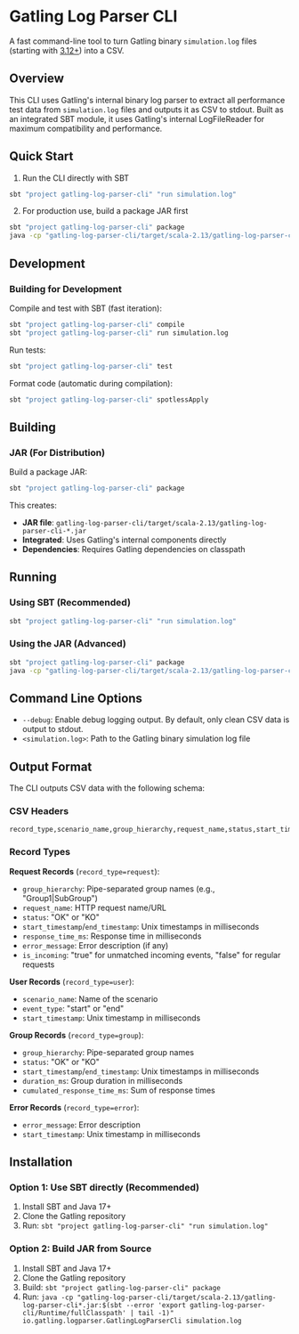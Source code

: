 # Gatling Log Parser CLI

A fast command-line tool to turn Gatling binary `simulation.log` files (starting
with [3.12+](https://github.com/gatling/gatling/issues/4596)) into a CSV.

## Overview

This CLI uses Gatling's internal binary log parser to extract all performance test data from
`simulation.log` files and outputs it as CSV to stdout. Built as an integrated SBT module,
it uses Gatling's internal LogFileReader for maximum compatibility and performance.

## Quick Start

1. Run the CLI directly with SBT

```sh
sbt "project gatling-log-parser-cli" "run simulation.log"
```

2. For production use, build a package JAR first

```sh
sbt "project gatling-log-parser-cli" package
java -cp "gatling-log-parser-cli/target/scala-2.13/gatling-log-parser-cli*.jar:$(sbt --error 'export gatling-log-parser-cli/Runtime/fullClasspath' | tail -1)" io.gatling.logparser.GatlingLogParserCli simulation.log
```

## Development

### Building for Development

Compile and test with SBT (fast iteration):

```sh
sbt "project gatling-log-parser-cli" compile
sbt "project gatling-log-parser-cli" run simulation.log
```

Run tests:

```sh
sbt "project gatling-log-parser-cli" test
```

Format code (automatic during compilation):

```sh
sbt "project gatling-log-parser-cli" spotlessApply
```

## Building

### JAR (For Distribution)

Build a package JAR:

```sh
sbt "project gatling-log-parser-cli" package
```

This creates:
- **JAR file**: `gatling-log-parser-cli/target/scala-2.13/gatling-log-parser-cli-*.jar`
- **Integrated**: Uses Gatling's internal components directly
- **Dependencies**: Requires Gatling dependencies on classpath

## Running

### Using SBT (Recommended)

```sh
sbt "project gatling-log-parser-cli" "run simulation.log"
```

### Using the JAR (Advanced)

```sh
sbt "project gatling-log-parser-cli" package
java -cp "gatling-log-parser-cli/target/scala-2.13/gatling-log-parser-cli*.jar:$(sbt --error 'export gatling-log-parser-cli/Runtime/fullClasspath' | tail -1)" io.gatling.logparser.GatlingLogParserCli simulation.log
```

## Command Line Options

- `--debug`: Enable debug logging output. By default, only clean CSV data is output to stdout.
- `<simulation.log>`: Path to the Gatling binary simulation log file

## Output Format

The CLI outputs CSV data with the following schema:

### CSV Headers
```
record_type,scenario_name,group_hierarchy,request_name,status,start_timestamp,end_timestamp,response_time_ms,error_message,event_type,duration_ms,cumulated_response_time_ms,is_incoming
```

### Record Types

**Request Records** (`record_type=request`):
- `group_hierarchy`: Pipe-separated group names (e.g., "Group1|SubGroup")
- `request_name`: HTTP request name/URL
- `status`: "OK" or "KO"
- `start_timestamp`/`end_timestamp`: Unix timestamps in milliseconds
- `response_time_ms`: Response time in milliseconds
- `error_message`: Error description (if any)
- `is_incoming`: "true" for unmatched incoming events, "false" for regular requests

**User Records** (`record_type=user`):
- `scenario_name`: Name of the scenario
- `event_type`: "start" or "end"
- `start_timestamp`: Unix timestamp in milliseconds

**Group Records** (`record_type=group`):
- `group_hierarchy`: Pipe-separated group names
- `status`: "OK" or "KO"
- `start_timestamp`/`end_timestamp`: Unix timestamps in milliseconds
- `duration_ms`: Group duration in milliseconds
- `cumulated_response_time_ms`: Sum of response times

**Error Records** (`record_type=error`):
- `error_message`: Error description
- `start_timestamp`: Unix timestamp in milliseconds

## Installation

### Option 1: Use SBT directly (Recommended)

1. Install SBT and Java 17+
2. Clone the Gatling repository  
3. Run: `sbt "project gatling-log-parser-cli" "run simulation.log"`

### Option 2: Build JAR from Source

1. Install SBT and Java 17+
2. Clone the Gatling repository
3. Build: `sbt "project gatling-log-parser-cli" package`
4. Run: `java -cp "gatling-log-parser-cli/target/scala-2.13/gatling-log-parser-cli*.jar:$(sbt --error 'export gatling-log-parser-cli/Runtime/fullClasspath' | tail -1)" io.gatling.logparser.GatlingLogParserCli simulation.log`

